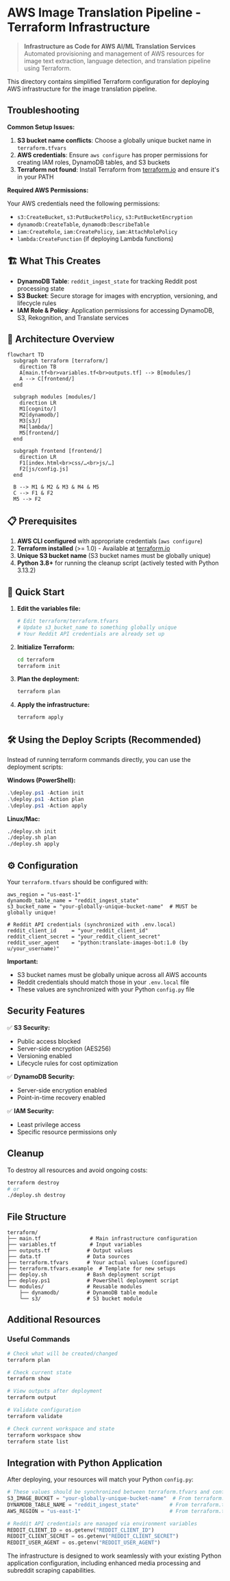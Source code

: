 # AWS Image Translation Pipeline - Terraform Infrastructure

> **Infrastructure as Code for AWS AI/ML Translation Services**
> Automated provisioning and management of AWS resources for image text extraction, language detection, and translation pipeline using Terraform.

This directory contains simplified Terraform configuration for deploying AWS infrastructure for the image translation pipeline.

## Troubleshooting

**Common Setup Issues:**

1. **S3 bucket name conflicts**: Choose a globally unique bucket name in `terraform.tfvars`
2. **AWS credentials**: Ensure `aws configure` has proper permissions for creating IAM roles, DynamoDB tables, and S3 buckets
3. **Terraform not found**: Install Terraform from [terraform.io](https://terraform.io) and ensure it's in your PATH

**Required AWS Permissions:**

Your AWS credentials need the following permissions:

- `s3:CreateBucket`, `s3:PutBucketPolicy`, `s3:PutBucketEncryption`
- `dynamodb:CreateTable`, `dynamodb:DescribeTable`
- `iam:CreateRole`, `iam:CreatePolicy`, `iam:AttachRolePolicy`
- `lambda:CreateFunction` (if deploying Lambda functions)

## 🏗️ What This Creates

- **DynamoDB Table**: `reddit_ingest_state` for tracking Reddit post processing state
- **S3 Bucket**: Secure storage for images with encryption, versioning, and lifecycle rules
- **IAM Role & Policy**: Application permissions for accessing DynamoDB, S3, Rekognition, and Translate services

## 🔧 Architecture Overview

```mermaid
flowchart TD
  subgraph terraform [terraform/]
    direction TB
    A[main.tf<br>variables.tf<br>outputs.tf] --> B[modules/]
    A --> C[frontend/]
  end

  subgraph modules [modules/]
    direction LR
    M1[cognito/]
    M2[dynamodb/]
    M3[s3/]
    M4[lambda/]
    M5[frontend/]
  end

  subgraph frontend [frontend/]
    direction LR
    F1[index.html<br>css/…<br>js/…]
    F2[js/config.js]
  end

  B --> M1 & M2 & M3 & M4 & M5
  C --> F1 & F2
  M5 --> F2
```

## 📋 Prerequisites

1. **AWS CLI configured** with appropriate credentials (`aws configure`)
2. **Terraform installed** (>= 1.0) - Available at [terraform.io](https://terraform.io)
3. **Unique S3 bucket name** (S3 bucket names must be globally unique)
4. **Python 3.8+** for running the cleanup script (actively tested with Python 3.13.2)

## 🚀 Quick Start

1. **Edit the variables file:**

   ```bash
   # Edit terraform/terraform.tfvars
   # Update s3_bucket_name to something globally unique
   # Your Reddit API credentials are already set up
   ```

2. **Initialize Terraform:**

   ```bash
   cd terraform
   terraform init
   ```

3. **Plan the deployment:**

   ```bash
   terraform plan
   ```

4. **Apply the infrastructure:**

   ```bash
   terraform apply
   ```

## 🛠️ Using the Deploy Scripts (Recommended)

Instead of running terraform commands directly, you can use the deployment scripts:

**Windows (PowerShell):**

```powershell
.\deploy.ps1 -Action init
.\deploy.ps1 -Action plan
.\deploy.ps1 -Action apply
```

**Linux/Mac:**

```bash
./deploy.sh init
./deploy.sh plan
./deploy.sh apply
```

## ⚙️ Configuration

Your `terraform.tfvars` should be configured with:

```hcl
aws_region = "us-east-1"
dynamodb_table_name = "reddit_ingest_state"
s3_bucket_name = "your-globally-unique-bucket-name"  # MUST be globally unique!

# Reddit API credentials (synchronized with .env.local)
reddit_client_id     = "your_reddit_client_id"
reddit_client_secret = "your_reddit_client_secret"
reddit_user_agent    = "python:translate-images-bot:1.0 (by u/your_username)"
```

**Important:**

- S3 bucket names must be globally unique across all AWS accounts
- Reddit credentials should match those in your `.env.local` file
- These values are synchronized with your Python `config.py` file

## Security Features

✅ **S3 Security:**

- Public access blocked
- Server-side encryption (AES256)
- Versioning enabled
- Lifecycle rules for cost optimization

✅ **DynamoDB Security:**

- Server-side encryption enabled
- Point-in-time recovery enabled

✅ **IAM Security:**

- Least privilege access
- Specific resource permissions only

## Cleanup

To destroy all resources and avoid ongoing costs:

```bash
terraform destroy
# or
./deploy.sh destroy
```

## File Structure

```text
terraform/
├── main.tf                # Main infrastructure configuration
├── variables.tf           # Input variables
├── outputs.tf            # Output values
├── data.tf               # Data sources
├── terraform.tfvars      # Your actual values (configured)
├── terraform.tfvars.example  # Template for new setups
├── deploy.sh             # Bash deployment script
├── deploy.ps1            # PowerShell deployment script
└── modules/              # Reusable modules
    ├── dynamodb/         # DynamoDB table module
    └── s3/               # S3 bucket module
```

## Additional Resources

### Useful Commands

```bash
# Check what will be created/changed
terraform plan

# Check current state
terraform show

# View outputs after deployment
terraform output

# Validate configuration
terraform validate

# Check current workspace and state
terraform workspace show
terraform state list
```

## Integration with Python Application

After deploying, your resources will match your Python `config.py`:

```python
# These values should be synchronized between terraform.tfvars and config.py:
S3_IMAGE_BUCKET = "your-globally-unique-bucket-name"  # From terraform.tfvars
DYNAMODB_TABLE_NAME = "reddit_ingest_state"          # From terraform.tfvars
AWS_REGION = "us-east-1"                             # From terraform.tfvars

# Reddit API credentials are managed via environment variables
REDDIT_CLIENT_ID = os.getenv("REDDIT_CLIENT_ID")
REDDIT_CLIENT_SECRET = os.getenv("REDDIT_CLIENT_SECRET")
REDDIT_USER_AGENT = os.getenv("REDDIT_USER_AGENT")
```

The infrastructure is designed to work seamlessly with your existing Python application configuration, including enhanced media processing and subreddit scraping capabilities.
